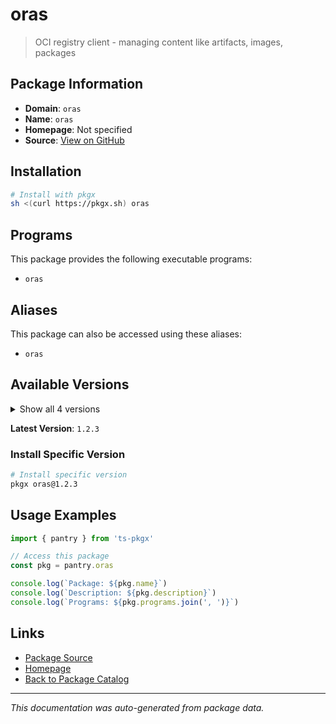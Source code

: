 # oras

> OCI registry client - managing content like artifacts, images, packages

## Package Information

- **Domain**: `oras`
- **Name**: `oras`
- **Homepage**: Not specified
- **Source**: [View on GitHub](https://github.com/pkgxdev/pantry/tree/main/projects/oras.land/package.yml)

## Installation

```bash
# Install with pkgx
sh <(curl https://pkgx.sh) oras
```

## Programs

This package provides the following executable programs:

- `oras`

## Aliases

This package can also be accessed using these aliases:

- `oras`

## Available Versions

<details>
<summary>Show all 4 versions</summary>

- `1.2.3`, `1.2.2`, `1.2.1`, `1.2.0`

</details>

**Latest Version**: `1.2.3`

### Install Specific Version

```bash
# Install specific version
pkgx oras@1.2.3
```

## Usage Examples

```typescript
import { pantry } from 'ts-pkgx'

// Access this package
const pkg = pantry.oras

console.log(`Package: ${pkg.name}`)
console.log(`Description: ${pkg.description}`)
console.log(`Programs: ${pkg.programs.join(', ')}`)
```

## Links

- [Package Source](https://github.com/pkgxdev/pantry/tree/main/projects/oras.land/package.yml)
- [Homepage](#)
- [Back to Package Catalog](../package-catalog.md)

---

*This documentation was auto-generated from package data.*

